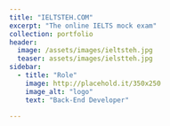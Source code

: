 ```yaml
---
title: "IELTSTEH.COM"
excerpt: "The online IELTS mock exam"
collection: portfolio
header:
  image: /assets/images/ieltsteh.jpg
  teaser: assets/images/ielstteh.jpg
sidebar:
  - title: "Role"
    image: http://placehold.it/350x250
    image_alt: "logo"
    text: "Back-End Developer"

---
```

